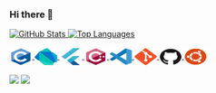 ### Hi there 👋
<div>
<a href="https://github.com/jbrenorv">
  <img height="180em" src="https://github-readme-stats.vercel.app/api?username=jbrenorv&show_icons=true&theme=dark&count_private=true&include_all_commits=true" title="GitHub Stats"/>
  <img height="180em" src="https://github-readme-stats.vercel.app/api/top-langs/?username=jbrenorv&theme=dark&langs_count=8&layout=compact" title="Top Languages"/>
</div>

<div style="display: inline_block"><br>
  <img align="center" alt="c" height="30" width="40" src="https://raw.githubusercontent.com/devicons/devicon/9f4f5cdb393299a81125eb5127929ea7bfe42889/icons/c/c-original.svg" title="C">
  <img align="center" alt="dart" height="30" width="40" src="https://github.com/devicons/devicon/blob/master/icons/dart/dart-original.svg" title="Dart">
  <img align="center" alt="flutter" height="30" width="40" src="https://github.com/devicons/devicon/blob/master/icons/flutter/flutter-original.svg" title="Flutter">
  <img align="center" alt="cplusplus" height="30" width="40" src="https://github.com/devicons/devicon/blob/master/icons/cplusplus/cplusplus-original.svg" title="C++">
  <img align="center" alt="vscode" height="30" width="40" src="https://github.com/devicons/devicon/blob/master/icons/vscode/vscode-original.svg" title="vscode">
  <img align="center" alt="vscode" height="30" width="40" src="https://github.com/devicons/devicon/blob/master/icons/git/git-original.svg" title="Git">
  <img align="center" alt="vscode" height="30" width="40" src="https://github.com/devicons/devicon/blob/master/icons/github/github-original.svg" title="GitHub">
  <img align="center" alt="ubuntu" height="30" width="40" src="https://github.com/devicons/devicon/blob/master/icons/ubuntu/ubuntu-plain.svg" title="Ubuntu">
</div>
  <br>
<div> 
  <a href = "mailto:joao.breno.ro17@gmail.com"><img src="https://img.shields.io/badge/-Gmail-%23333?style=for-the-badge&logo=gmail&logoColor=white" target="_blank"></a>
  <a href="https://www.linkedin.com/in/jo%C3%A3o-breno-33b983168/" target="_blank"><img src="https://img.shields.io/badge/-LinkedIn-%230077B5?style=for-the-badge&logo=linkedin&logoColor=white" target="_blank"></a> 
 </div>

<!--
<div style="display: inline_block"><br>
  <a href="https://github.com/jbrenorv/faculdade">
  <img src="https://github-readme-stats.vercel.app/api/pin/?username=jbrenorv&repo=faculdade&theme=dark" title="Repo faculdade"/></a>
  <a href="https://github.com/jbrenorv/nlw-payflow">
  <img src="https://github-readme-stats.vercel.app/api/pin/?username=jbrenorv&repo=nlw-payflow&theme=dark" title="Repo PayFlow"/></a>
  <a href="https://github.com/jbrenorv/freckt">
  <img src="https://github-readme-stats.vercel.app/api/pin/?username=jbrenorv&repo=freckt&theme=dark" title="Repo freckt"/></a>
  <a href="https://github.com/jbrenorv/maratona_SBC">
  <img src="https://github-readme-stats.vercel.app/api/pin/?username=jbrenorv&repo=maratona_SBC&theme=dark" title="Repo maratona"/></a>
</div>

**jbrenorv/jbrenorv** is a ✨ _special_ ✨ repository because its `README.md` (this file) appears on your GitHub profile.

Here are some ideas to get you started:

- 🔭 I’m currently working on ...
- 🌱 I’m currently learning ...
- 👯 I’m looking to collaborate on ...
- 🤔 I’m looking for help with ...
- 💬 Ask me about ...
- 📫 How to reach me: ...
- 😄 Pronouns: ...
- ⚡ Fun fact: ...
-->
